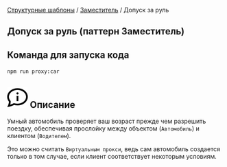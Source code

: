 [Структурные шаблоны](../../#readme) / [Заместитель](../#readme) / Допуск за руль

## Допуск за руль (паттерн Заместитель)

## Команда для запуска кода

```
npm run proxy:car
```

## ![](../../../ui/info.svg) Описание

Умный автомобиль проверяет ваш возраст прежде чем разрешить поездку, обеспечивая прослойку между объектом (`Автомобиль`) и клиентом (`Водителем`).

Это можно считать `Виртуальным прокси`, ведь сам автомобиль создается только в том случае, если клиент соответствует некоторым условиям.
